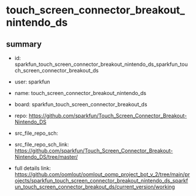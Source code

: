 # touch_screen_connector_breakout_nintendo_ds
 
## summary 
* id: sparkfun_touch_screen_connector_breakout_nintendo_ds_sparkfun_touch_screen_connector_breakout_ds
* user: sparkfun
* name: touch_screen_connector_breakout_nintendo_ds
* board: sparkfun_touch_screen_connector_breakout_ds
* repo: https://github.com/sparkfun/Touch_Screen_Connector_Breakout-Nintendo_DS



* src_file_repo_sch: 
* src_file_repo_sch_link: https://github.com/sparkfun/Touch_Screen_Connector_Breakout-Nintendo_DS/tree/master/
* full details link: https://github.com/oomlout/oomlout_oomp_project_bot_v_2/tree/main/projects/sparkfun_touch_screen_connector_breakout_nintendo_ds_sparkfun_touch_screen_connector_breakout_ds/current_version/working  







